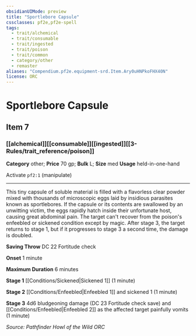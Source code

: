 ```yaml
---
obsidianUIMode: preview
title: "Sportlebore Capsule"
cssclasses: pf2e,pf2e-spell
tags:
  - trait/alchemical
  - trait/consumable
  - trait/ingested
  - trait/poison
  - trait/common
  - category/other
  - remaster
aliases: "Compendium.pf2e.equipment-srd.Item.Ary0uHNPkoFHX40N"
license: ORC
---
```

# Sportlebore Capsule
## Item 7
### [[alchemical]][[consumable]][[ingested]][[3-Rules/trait_reference/poison]]

**Category** other; 
**Price** 70 gp; 
**Bulk** L; **Size** med
**Usage** held-in-one-hand

Activate `pf2:1` (manipulate)

* * *

This tiny capsule of soluble material is filled with a flavorless clear powder mixed with thousands of microscopic eggs laid by insidious parasites known as sportlebores. If the capsule or its contents are swallowed by an unwitting victim, the eggs rapidly hatch inside their unfortunate host, causing great abdominal pain. The target can't recover from the poison's enfeebled or sickened condition except by magic. After stage 3, the target returns to stage 1, but if it progresses to stage 3 a second time, the damage is doubled.

**Saving Throw** DC 22 Fortitude check

**Onset** 1 minute

**Maximum Duration** 6 minutes

**Stage 1** [[Conditions/Sickened|Sickened 1]] (1 minute)

**Stage 2** [[Conditions/Enfeebled|Enfeebled 1]] and sickened 1 (1 minute)

**Stage 3** 4d6 bludgeoning damage (DC 23 Fortitude check save) and [[Conditions/Enfeebled|Enfeebled 2]] as the affected target painfully vomits (1 minute)

*Source: Pathfinder Howl of the Wild*
*ORC*